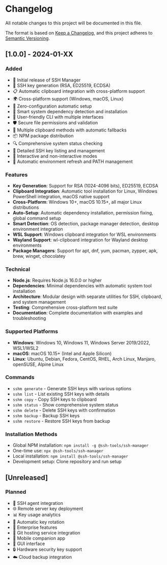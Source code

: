 # Changelog

All notable changes to this project will be documented in this file.

The format is based on [Keep a Changelog](https://keepachangelog.com/en/1.0.0/),
and this project adheres to [Semantic Versioning](https://semver.org/spec/v2.0.0.html).

## [1.0.0] - 2024-01-XX

### Added
- 🎉 Initial release of SSH Manager
- 🔑 SSH key generation (RSA, ED25519, ECDSA)
- 📋 Automatic clipboard integration with cross-platform support
- 🌍 Cross-platform support (Windows, macOS, Linux)
- 🚀 Zero-configuration automatic setup
- 🔧 Smart system dependency detection and installation
- 📱 User-friendly CLI with multiple interfaces
- 🛡️ Secure file permissions and validation
- 🎯 Multiple clipboard methods with automatic fallbacks
- 📦 NPM package distribution
- 🔍 Comprehensive system status checking
- 📝 Detailed SSH key listing and management
- 🎨 Interactive and non-interactive modes
- 🔄 Automatic environment refresh and PATH management

### Features
- **Key Generation**: Support for RSA (1024-4096 bits), ED25519, ECDSA
- **Clipboard Integration**: Automatic tool installation for Linux, Windows PowerShell integration, macOS native support
- **Cross-Platform**: Windows 10+, macOS 10.15+, all major Linux distributions
- **Auto-Setup**: Automatic dependency installation, permission fixing, global command setup
- **Smart Detection**: OS detection, package manager detection, desktop environment integration
- **WSL Support**: Windows clipboard integration for WSL environments
- **Wayland Support**: wl-clipboard integration for Wayland desktop environments
- **Package Managers**: Support for apt, dnf, yum, pacman, zypper, apk, brew, winget, chocolatey

### Technical
- **Node.js**: Requires Node.js 16.0.0 or higher
- **Dependencies**: Minimal dependencies with automatic system tool installation
- **Architecture**: Modular design with separate utilities for SSH, clipboard, and system management
- **Testing**: Comprehensive cross-platform test suite
- **Documentation**: Complete documentation with examples and troubleshooting

### Supported Platforms
- **Windows**: Windows 10, Windows 11, Windows Server 2019/2022, WSL1/WSL2
- **macOS**: macOS 10.15+ (Intel and Apple Silicon)
- **Linux**: Ubuntu, Debian, Fedora, CentOS, RHEL, Arch Linux, Manjaro, openSUSE, Alpine Linux

### Commands
- `sshm generate` - Generate SSH keys with various options
- `sshm list` - List existing SSH keys with details
- `sshm copy` - Copy SSH keys to clipboard
- `sshm status` - Show comprehensive system status
- `sshm delete` - Delete SSH keys with confirmation
- `sshm backup` - Backup SSH keys
- `sshm restore` - Restore SSH keys from backup

### Installation Methods
- Global NPM installation: `npm install -g @ssh-tools/ssh-manager`
- One-time use: `npx @ssh-tools/ssh-manager`
- Local installation: `npm install @ssh-tools/ssh-manager`
- Development setup: Clone repository and run setup

## [Unreleased]

### Planned
- 🔐 SSH agent integration
- 🌐 Remote server key deployment
- 📊 Key usage analytics
- 🔄 Automatic key rotation
- 🏢 Enterprise features
- 🔗 Git hosting service integration
- 📱 Mobile companion app
- 🎨 GUI interface
- 🔒 Hardware security key support
- ☁️ Cloud backup integration
